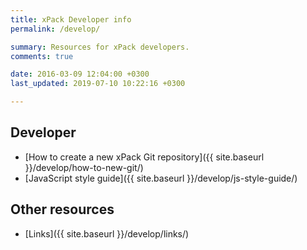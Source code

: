 ```yaml
---
title: xPack Developer info
permalink: /develop/

summary: Resources for xPack developers.
comments: true

date: 2016-03-09 12:04:00 +0300
last_updated: 2019-07-10 10:22:16 +0300

---
```


## Developer

- [How to create a new xPack Git repository]({{ site.baseurl }}/develop/how-to-new-git/)
- [JavaScript style guide]({{ site.baseurl }}/develop/js-style-guide/)

## Other resources

- [Links]({{ site.baseurl }}/develop/links/)
